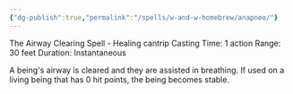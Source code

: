 ```yaml
---
{"dg-publish":true,"permalink":"/spells/w-and-w-homebrew/anapneo/"}
---
```


The Airway Clearing Spell - Healing cantrip 
Casting Time: 1 action 
Range: 30 feet 
Duration: Instantaneous 

A being's airway is cleared and they are assisted in breathing. If used on a living being that has 0 hit points, the being becomes stable.
